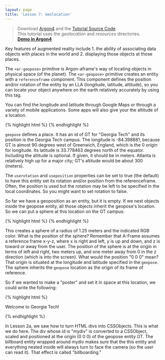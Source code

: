 ```yaml
---
layout: page
title: 'Lesson 7: Geolocation'
---
```

> Download [Argon4](http://argonjs.io/argon-app) and the [Tutorial Source Code](https://github.com/argonjs/design-aids/tree/gh-pages/code). <br> This tutorial uses the *geolocation* and *resources* directories.<br> **[Demo in Argon4](https://github.com/argonjs/design-aids/tree/gh-pages/code/geolocation/)**


Key features of augmented reality include 1. the ability of associating data objects with places in the world and 2. displaying those objects at those places. 

The `<ar-geopose>` primitive is Argon-aframe's way of locating objects in physical space (of the planet). The `<ar-geopose>` primitive creates an entity with a `referenceframe` component. This component defines the position and/or rotation of the entity by an LLA (longitude, latitude, altitude), so you can locate your object anywhere on the earth relatively accurately by using this tag. 

You can find the longitude and latitude through Google Maps or through a variety of mobile applications. Some apps will also give your the altitude of a location. 

{% highlight html %}
<ar-scene>
    <ar-geopose id="GT" lla=" -84.398881 33.778463"> 
    </ar-geopose>
</ar-scene>
{% endhighlight %}

`geopose` defines a place. It has an id of GT for "Georgia Tech" and its position is the Georgia Tech campus. The longitude is -84.398881, because GT is almost 90 degrees west of Greenwich, England, which is the 0 origin for longitude. Its latitude is 33.778463 degrees north of the equator. Including the altitude is optional. If given, it should be in meters. Atlanta is relatively high up for a major city; GT's altitude would be about 300 (meters). 

The `userotation` and `useposition` properties can be set to true (the default) to have this entity set its rotation and/or position from the referenceframe. Often, the position is used but the rotation may be left to be specified in the local coordinates. So you might want to set rotation to false. 

So far we have a geoposition as an entity, but it is empty. If we nest objects inside the geopose entity, all those objects inherit the geopose's location. So we can put a sphere at this location on the GT campus: 

{% highlight html %}
<ar-scene>
    <ar-geopose id="GT" lla=" -84.398881 33.778463" userotation="false"> 
 	<a-sphere position="0 2 -1" radius="1.25" color="#EF2D5E"></a-sphere>
    </ar-geopose>
</ar-scene>
{% endhighlight %}

This creates a sphere of a radius of 1.25 meters and the indicated RGB color. What is the position of the sphere? Remember that A-Frame assumes a reference frame x-y-z, where x is right and left, y is up and down, and z is toward or away from the user. The position of the sphere is at the origin in terms of left and right, two meters up, and one meter away from 0 in the z direction (which is into the screen). What would the position "0 0 0" mean? That origin is situated at the longitude and latitude specified in the `geopose`. The sphere inherits the `geopose` location as the origin of its frame of reference.  

So if we wanted to make a "poster" and set it in space at this location, we could write the following:

{% highlight html %}
<body>
<div id="mydiv"> Welcome to Georgia Tech! </div>
<ar-scene>
    <ar-geopose id="GT" lla=" -84.398881 33.778463" userotation="false"> 
        <a-entity billboard>
        <a-entity css-object="div: #mydiv" scale="0.02 0.02 0.02" position="0 0 0"></a-entity>
        </a-entity>
    </ar-geopose>
</ar-scene>
</body>

{% endhighlight %}

In Lesson 2a, we saw how to turn HTML divs into CSSObjects. This is what we do here. The div whose id is "mydiv" is converted to a CSSObject, scaled and positioned at the origin (0 0 0) of the geopose entity GT. The billboard entity wrapped around mydiv makes sure that the this entity and everything nested inside will always turn to face the camera (so the user can read it). That effect is called "billboarding." 
